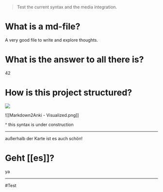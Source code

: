 <!----> 

> Test the current syntax and the media integration.

# What is a md-file?
A very good file to write and explore thoughts.

# What is the answer to all there is?
42

# How is this project structured?
![](<Markdown2Anki - Visualized.png>)


![[Markdown2Anki - Visualized.png]]

^ this syntax is under construction

---
außerhalb der Karte ist es auch schön!

# Geht [[es]]?
ya


---
#Test